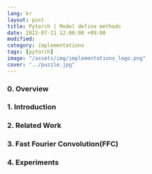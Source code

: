 ```yaml
---
lang: kr
layout: post
title: Pytorch | Model define methods
date: 2022-07-11 12:00:00 +09:00
modified: 
category: implementations
tags: [pytorch]
image: "/assets/img/implementations_logo.png"
cover: "../puzzle.jpg"
---
```


### 0. Overview

### 1. Introduction

### 2. Related Work

### 3. Fast Fourier Convolution(FFC)

### 4. Experiments
